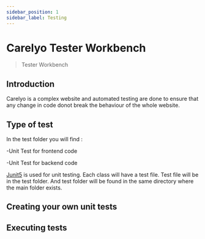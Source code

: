 ```yaml
---
sidebar_position: 1
sidebar_label: Testing
---
```

# Carelyo Tester Workbench

> Tester Workbench

## Introduction

Carelyo is a complex website and automated testing are done to ensure that any change in code donot break the behaviour of the whole website.  

## Type of test

In the test folder you will find :  

-Unit Test for frontend code

-Unit Test for backend code

[Junit5](https://junit.org/junit5/docs/current/user-guide/) is used for unit testing. Each class will have a test file. Test file will be in the test folder. And test folder will be found in the same directory where the main folder exists.

## Creating your own unit tests

## Executing tests
